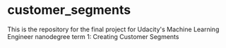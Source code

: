 # customer_segments
This is the repository for the final project for Udacity's Machine Learning Engineer nanodegree term 1: Creating Customer Segments
